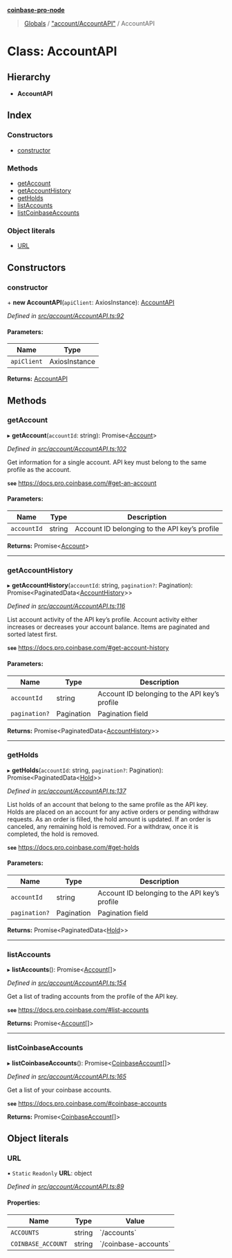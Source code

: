 **[coinbase-pro-node](../README.md)**

> [Globals](../globals.md) / ["account/AccountAPI"](../modules/_account_accountapi_.md) / AccountAPI

# Class: AccountAPI

## Hierarchy

- **AccountAPI**

## Index

### Constructors

- [constructor](_account_accountapi_.accountapi.md#constructor)

### Methods

- [getAccount](_account_accountapi_.accountapi.md#getaccount)
- [getAccountHistory](_account_accountapi_.accountapi.md#getaccounthistory)
- [getHolds](_account_accountapi_.accountapi.md#getholds)
- [listAccounts](_account_accountapi_.accountapi.md#listaccounts)
- [listCoinbaseAccounts](_account_accountapi_.accountapi.md#listcoinbaseaccounts)

### Object literals

- [URL](_account_accountapi_.accountapi.md#url)

## Constructors

### constructor

\+ **new AccountAPI**(`apiClient`: AxiosInstance): [AccountAPI](_account_accountapi_.accountapi.md)

_Defined in [src/account/AccountAPI.ts:92](https://github.com/bennycode/coinbase-pro-node/blob/ee94ab6/src/account/AccountAPI.ts#L92)_

#### Parameters:

| Name        | Type          |
| ----------- | ------------- |
| `apiClient` | AxiosInstance |

**Returns:** [AccountAPI](_account_accountapi_.accountapi.md)

## Methods

### getAccount

▸ **getAccount**(`accountId`: string): Promise\<[Account](../interfaces/_account_accountapi_.account.md)>

_Defined in [src/account/AccountAPI.ts:102](https://github.com/bennycode/coinbase-pro-node/blob/ee94ab6/src/account/AccountAPI.ts#L102)_

Get information for a single account. API key must belong to the same profile as the account.

**`see`** https://docs.pro.coinbase.com/#get-an-account

#### Parameters:

| Name        | Type   | Description                                   |
| ----------- | ------ | --------------------------------------------- |
| `accountId` | string | Account ID belonging to the API key’s profile |

**Returns:** Promise\<[Account](../interfaces/_account_accountapi_.account.md)>

---

### getAccountHistory

▸ **getAccountHistory**(`accountId`: string, `pagination?`: Pagination): Promise\<PaginatedData\<[AccountHistory](../interfaces/_account_accountapi_.accounthistory.md)>>

_Defined in [src/account/AccountAPI.ts:116](https://github.com/bennycode/coinbase-pro-node/blob/ee94ab6/src/account/AccountAPI.ts#L116)_

List account activity of the API key’s profile. Account activity either increases or decreases your account balance. Items are paginated and sorted latest first.

**`see`** https://docs.pro.coinbase.com/#get-account-history

#### Parameters:

| Name          | Type       | Description                                   |
| ------------- | ---------- | --------------------------------------------- |
| `accountId`   | string     | Account ID belonging to the API key’s profile |
| `pagination?` | Pagination | Pagination field                              |

**Returns:** Promise\<PaginatedData\<[AccountHistory](../interfaces/_account_accountapi_.accounthistory.md)>>

---

### getHolds

▸ **getHolds**(`accountId`: string, `pagination?`: Pagination): Promise\<PaginatedData\<[Hold](../interfaces/_account_accountapi_.hold.md)>>

_Defined in [src/account/AccountAPI.ts:137](https://github.com/bennycode/coinbase-pro-node/blob/ee94ab6/src/account/AccountAPI.ts#L137)_

List holds of an account that belong to the same profile as the API key. Holds are placed on an account for any active orders or pending withdraw requests. As an order is filled, the hold amount is updated. If an order is canceled, any remaining hold is removed. For a withdraw, once it is completed, the hold is removed.

**`see`** https://docs.pro.coinbase.com/#get-holds

#### Parameters:

| Name          | Type       | Description                                   |
| ------------- | ---------- | --------------------------------------------- |
| `accountId`   | string     | Account ID belonging to the API key’s profile |
| `pagination?` | Pagination | Pagination field                              |

**Returns:** Promise\<PaginatedData\<[Hold](../interfaces/_account_accountapi_.hold.md)>>

---

### listAccounts

▸ **listAccounts**(): Promise\<[Account](../interfaces/_account_accountapi_.account.md)[]>

_Defined in [src/account/AccountAPI.ts:154](https://github.com/bennycode/coinbase-pro-node/blob/ee94ab6/src/account/AccountAPI.ts#L154)_

Get a list of trading accounts from the profile of the API key.

**`see`** https://docs.pro.coinbase.com/#list-accounts

**Returns:** Promise\<[Account](../interfaces/_account_accountapi_.account.md)[]>

---

### listCoinbaseAccounts

▸ **listCoinbaseAccounts**(): Promise\<[CoinbaseAccount](../interfaces/_account_accountapi_.coinbaseaccount.md)[]>

_Defined in [src/account/AccountAPI.ts:165](https://github.com/bennycode/coinbase-pro-node/blob/ee94ab6/src/account/AccountAPI.ts#L165)_

Get a list of your coinbase accounts.

**`see`** https://docs.pro.coinbase.com/#coinbase-accounts

**Returns:** Promise\<[CoinbaseAccount](../interfaces/_account_accountapi_.coinbaseaccount.md)[]>

## Object literals

### URL

▪ `Static` `Readonly` **URL**: object

_Defined in [src/account/AccountAPI.ts:89](https://github.com/bennycode/coinbase-pro-node/blob/ee94ab6/src/account/AccountAPI.ts#L89)_

#### Properties:

| Name               | Type   | Value                  |
| ------------------ | ------ | ---------------------- |
| `ACCOUNTS`         | string | \`/accounts\`          |
| `COINBASE_ACCOUNT` | string | \`/coinbase-accounts\` |
